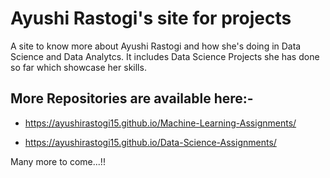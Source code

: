 # Ayushi Rastogi's site for projects 
A site to know more about Ayushi Rastogi and how she's doing in Data Science and Data Analytcs. It includes Data Science Projects she has done so far which showcase her skills.

## More Repositories are available here:-
- https://ayushirastogi15.github.io/Machine-Learning-Assignments/

- https://ayushirastogi15.github.io/Data-Science-Assignments/

Many more to come...!!
